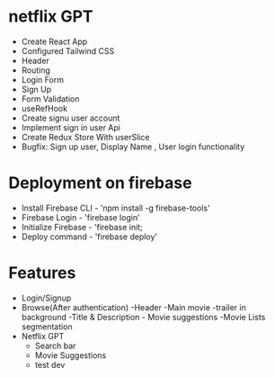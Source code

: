 # netflix GPT
- Create React App
- Configured Tailwind CSS
- Header 
- Routing
- Login Form
- Sign Up
- Form Validation
- useRefHook
- Create signu user account
- Implement sign in user Api
- Create Redux Store With userSlice
- Bugfix: Sign up user, Display Name , User login functionality

# Deployment on firebase
- Install Firebase CLI -   'npm install -g firebase-tools'
- Firebase Login - 'firebase login'
- Initialize Firebase - 'firebase init;
- Deploy command - 'firebase deploy'

# Features
- Login/Signup
- Browse(After authentication)
    -Header
    -Main movie
        -trailer in background
        -Title & Description
        - Movie suggestions
            -Movie Lists segmentation
- Netflix GPT
    - Search bar
    - Movie Suggestions
    - test dev